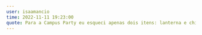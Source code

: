 ```yaml
---
user: isaamancio
time: 2022-11-11 19:23:00
quote: Para a Campus Party eu esqueci apenas dois itens: lanterna e chinelos.
---
```

